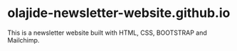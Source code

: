 # olajide-newsletter-website.github.io
This is a newsletter website built with HTML, CSS, BOOTSTRAP and Mailchimp.
